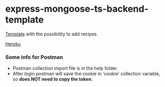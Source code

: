 # express-mongoose-ts-backend-template

[Template](https://github.com/nitslaszlo/jedlik-express-mongoose-ts-backend-template) with the possibility to add recipes.

[Heroku](https://express-mongoose-ts-backend.herokuapp.com)

### Some info for Postman
- Postman collection import file is in the help folder.
- After login postman will save the cookie in 'cookie' collection variable, so **does NOT need to copy the token.**
